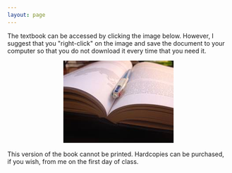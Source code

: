 ```yaml
---
layout: page
---
```


The textbook can be accessed by clicking the image below.  However, I suggest that you "right-click" on the image and save the document to your computer so that you do not download it every time that you need it.

<div style="text-align:center">
<a href="Biometry_NoPrint.pdf"><img src="../img/book.jpg" alt="textbook"></a>
</div>

This version of the book cannot be printed.  Hardcopies can be purchased, if you wish, from me on the first day of class.
